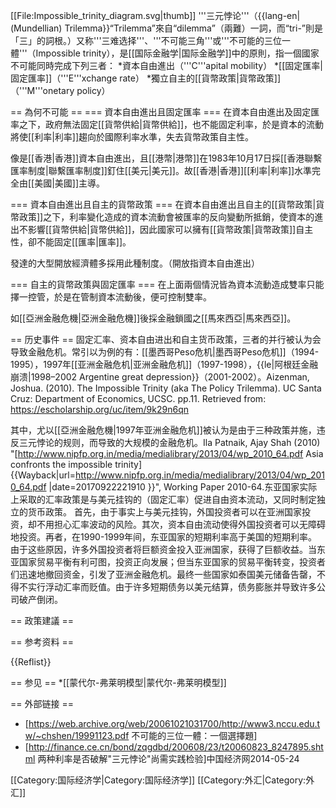 [[File:Impossible_trinity_diagram.svg|thumb]]
'''三元悖论'''（{{lang-en|(Mundellian) Trilemma}}<ref>“Trilemma”來自“dilemma”（兩難）一詞，而“tri-”則是「三」的詞根。</ref>）又称'''三难选择'''、'''不可能三角'''或'''不可能的三位一體'''（Impossible trinity），是[[国际金融学|国际金融学]]中的原則，指一個國家不可能同時完成下列三者：
*資本自由進出（'''C'''apital mobility）
*[[固定匯率|固定匯率]]（'''E'''xchange rate）
*獨立自主的[[貨幣政策|貨幣政策]]（'''M'''onetary policy）

== 為何不可能 ==
=== 資本自由進出且固定匯率 ===
在資本自由進出及固定匯率之下，政府無法固定[[貨幣供給|貨幣供給]]，也不能固定利率，於是資本的流動將使[[利率|利率]]趨向於國際利率水準，失去貨幣政策自主性。

像是[[香港|香港]]資本自由進出，且[[港幣|港幣]]在1983年10月17日採[[香港聯繫匯率制度|聯繫匯率制度]]釘住[[美元|美元]]。故[[香港|香港]][[利率|利率]]水準完全由[[美國|美國]]主導。

=== 資本自由進出且自主的貨幣政策 ===
在資本自由進出且自主的[[貨幣政策|貨幣政策]]之下，利率變化造成的資本流動會被匯率的反向變動所抵銷，使資本的進出不影響[[貨幣供給|貨幣供給]]，因此國家可以擁有[[貨幣政策|貨幣政策]]自主性，卻不能固定[[匯率|匯率]]。

發達的大型開放經濟體多採用此種制度。（開放指資本自由進出）

=== 自主的貨幣政策與固定匯率 ===
在上面兩個情況皆為資本流動造成雙率只能擇一控管，於是在管制資本流動後，便可控制雙率。

如[[亞洲金融危機|亞洲金融危機]]後採金融鎖國之[[馬來西亞|馬來西亞]]。

== 历史事件 ==
固定汇率、资本自由进出和自主货币政策，三者的并行被认为会导致金融危机。常引以为例的有：[[墨西哥Peso危机|墨西哥Peso危机]]（1994-1995），1997年[[亚洲金融危机|亚洲金融危机]]（1997-1998），{{le|阿根廷金融崩溃|1998–2002 Argentine great depression}}（2001-2002）。<ref>Aizenman, Joshua. (2010). The Impossible Trinity (aka The Policy Trilemma). UC Santa Cruz: Department of Economics, UCSC. pp.11. Retrieved from: https://escholarship.org/uc/item/9k29n6qn</ref>

其中，尤以[[亞洲金融危機|1997年亚洲金融危机]]被认为是由于三种政策并施，违反三元悖论的规则，而导致的大规模的金融危机。<ref name="ila">Ila Patnaik, Ajay Shah (2010) "[http://www.nipfp.org.in/media/medialibrary/2013/04/wp_2010_64.pdf Asia confronts the impossible trinity] {{Wayback|url=http://www.nipfp.org.in/media/medialibrary/2013/04/wp_2010_64.pdf |date=20170922221910 }}", Working Paper 2010-64.</ref>东亚国家实际上采取的汇率政策是与美元挂钩的（固定汇率）促进自由资本流动，又同时制定独立的货币政策。  首先，由于事实上与美元挂钩，外国投资者可以在亚洲国家投资，却不用担心汇率波动的风险。其次，资本自由流动使得外国投资者可以无障碍地投资。再者，在1990-1999年间，东亚国家的短期利率高于美国的短期利率。由于这些原因，许多外国投资者将巨额资金投入亚洲国家，获得了巨额收益。当东亚国家贸易平衡有利可图，投资正向发展；但当东亚国家的贸易平衡转变，投资者们迅速地撤回资金，引发了亚洲金融危机。最终一些国家如泰国美元储备告罄，不得不实行浮动汇率而贬值。由于许多短期债务以美元结算，债务膨胀并导致许多公司破产倒闭。

== 政策建議 ==

== 参考资料 ==

{{Reflist}}

== 参见 ==
*[[蒙代尔-弗莱明模型|蒙代尔-弗莱明模型]]

== 外部链接 ==
* [https://web.archive.org/web/20061021031700/http://www3.nccu.edu.tw/~chshen/19991123.pdf 不可能的三位一體：一個選擇題]
* [http://finance.ce.cn/bond/zqgdbd/200608/23/t20060823_8247895.shtml 两种利率是否破解"三元悖论"尚需实践检验]中国经济网2014-05-24

[[Category:国际经济学|Category:国际经济学]]
[[Category:外汇|Category:外汇]]